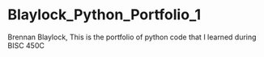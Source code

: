 # Blaylock_Python_Portfolio_1
Brennan Blaylock, This is the portfolio of python code that I learned during BISC 450C
